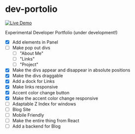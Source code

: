 # dev-portolio

[![Live Demo](https://img.shields.io/badge/Live-Demo-black?style=for-the-badge&logo=github)](https://hellopiyushlab.github.io/dev-portolio/)

Experimental Developer Portfolio (under development!)

- [x] Add elements in Panel
- [ ] Make pop out divs
    - [ ] "About Me"
    - [ ] "Links"
    - [ ] "Project"
- [x] Make the divs appear and disappear in absolute positions
- [x] Make the divs draggable
- [x] Add a dock for Links
- [x] Make links responsive
- [x] Accent color change button
- [x] Make the accent color change responsive
- [ ] Adaptable Z Index for windows
- [ ] Blog Site
- [ ] Mobile Friendly
- [ ] Make the entire thing from React
- [ ] Add a backend for Blog